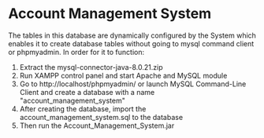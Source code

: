 # Account Management System 
The tables in this database are dynamically configured by the System which enables it to create database tables without going to mysql command client or phpmyadmin.
In order for it to function:
1. Extract the mysql-connector-java-8.0.21.zip
2. Run XAMPP control panel and start Apache and MySQL module
3. Go to http://localhost/phpmyadmin/ or launch MySQL Command-Line Client and create a database with a name "account_management_system"
4. After creating the database, import the account_management_system.sql to the database
5. Then run the Account_Management_System.jar
